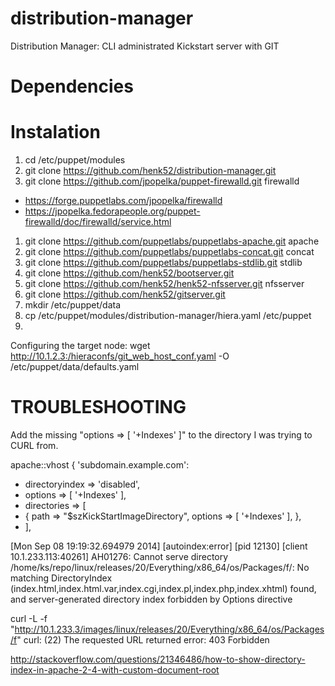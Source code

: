 distribution-manager
====================

Distribution Manager: CLI administrated Kickstart server with GIT


Dependencies
============

# Instalation

1. cd /etc/puppet/modules
1. git clone https://github.com/henk52/distribution-manager.git
1. git clone https://github.com/jpopelka/puppet-firewalld.git firewalld
  * https://forge.puppetlabs.com/jpopelka/firewalld
  * https://jpopelka.fedorapeople.org/puppet-firewalld/doc/firewalld/service.html
1. git clone https://github.com/puppetlabs/puppetlabs-apache.git apache
1. git clone https://github.com/puppetlabs/puppetlabs-concat.git concat
1. git clone https://github.com/puppetlabs/puppetlabs-stdlib.git stdlib
1. git clone https://github.com/henk52/bootserver.git
1. git clone https://github.com/henk52/henk52-nfsserver.git nfsserver
1. git clone https://github.com/henk52/gitserver.git
1. mkdir /etc/puppet/data
1. cp /etc/puppet/modules/distribution-manager/hiera.yaml /etc/puppet
1. 

Configuring the target node:
  wget http://10.1.2.3:/hieraconfs/git_web_host_conf.yaml -O /etc/puppet/data/defaults.yaml

# TROUBLESHOOTING

Add the missing "options => [ '+Indexes' ]" to the directory I was trying to CURL from.

 apache::vhost { 'subdomain.example.com':
+  directoryindex => 'disabled',
+  options        => [ '+Indexes' ],
+  directories => [
+    { path => "$szKickStartImageDirectory", options => [ '+Indexes' ], },
+  ],


[Mon Sep 08 19:19:32.694979 2014] [autoindex:error] [pid 12130] [client 10.1.233.113:40261] AH01276: Cannot serve directory /home/ks/repo/linux/releases/20/Everything/x86_64/os/Packages/f/: No matching DirectoryIndex (index.html,index.html.var,index.cgi,index.pl,index.php,index.xhtml) found, and server-generated directory index forbidden by Options directive

curl -L -f "http://10.1.233.3/images/linux/releases/20/Everything/x86_64/os/Packages/f"
curl: (22) The requested URL returned error: 403 Forbidden

http://stackoverflow.com/questions/21346486/how-to-show-directory-index-in-apache-2-4-with-custom-document-root
